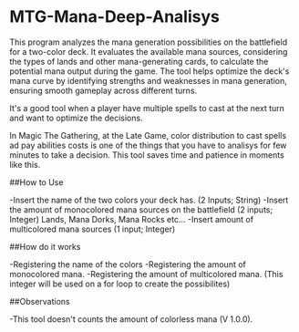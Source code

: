 # MTG-Mana-Deep-Analisys
This program analyzes the mana generation possibilities on the battlefield for a two-color deck. It evaluates the available mana sources, considering the types of lands and other mana-generating cards, to calculate the potential mana output during the game. The tool helps optimize the deck's mana curve by identifying strengths and weaknesses in mana generation, ensuring smooth gameplay across different turns.

It's a good tool when a player have multiple spells to cast at the next turn and want to optimize the decisions. 

In Magic The Gathering, at the Late Game, color distribution to cast spells ad pay abilities costs is one of the things that you have to analisys for few minutes to take a decision. This tool saves time and patience in moments like this.

##How to Use

-Insert the name of the two colors your deck has. (2 Inputs; String)
-Insert the amount of monocolored mana sources on the battlefield (2 inputs; Integer)
Lands, Mana Dorks, Mana Rocks etc...
-Insert amount of multicolored mana sources (1 input; Integer)

##How do it works

-Registering the name of the colors
-Registering the amount of monocolored mana.
-Registering the amount of multicolored mana. (This integer will be used on a for loop to create the possibilites)

##Observations

-This tool doesn't counts the amount of colorless mana (V 1.0.0).
